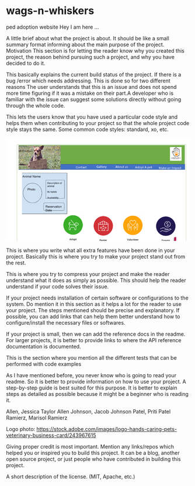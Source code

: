 # wags-n-whiskers
ped adoption website
Hey I am here ...




<!-- Project Title -->
A little brief about what the project is about. It should be like a small summary format informing about the main purpose of the project.
Motivation
This section is for letting the reader know why you created this project, the reason behind pursuing such a project, and why you have decided to do it.

<!-- Build Status -->
This basically explains the current build status of the project. If there is a bug /error which needs addressing. This is done so for two different reasons The user understands that this is an issue and does not spend more time figuring if it was a mistake on their part.A developer who is familiar with the issue can suggest some solutions directly without going through the whole code.

<!-- Code Style -->
This lets the users know that you have used a particular code style and helps them when contributing to your project so that the whole project code style stays the same. Some common code styles: standard, xo, etc.

<!-- Screenshots -->

![alt="site"](README.png)

<!-- Features -->
This is where you write what all extra features have been done in your project. Basically this is where you try to make your project stand out from the rest.

<!-- Code Examples/ Issues -->
This is where you try to compress your project and make the reader understand what it does as simply as possible. This should help the reader understand if your code solves their issue.

<!-- Installation -->
If your project needs installation of certain software or configurations to the system. Do mention it in this section as it helps a lot for the reader to use your project. The steps mentioned should be precise and explanatory.  If possible, you can add links that can help them better understand how to configure/install the necessary files or softwares.

<!-- API reference -->
If your project is small, then we can add the reference docs in the readme. For larger projects, it is better to provide links to where the API reference documentation is documented.

<!-- Tests -->
This is the section where you mention all the different tests that can be performed with code examples

<!-- How to Use? -->
As I have mentioned before, you never know who is going to read your readme. So it is better to provide information on how to use your project. A step-by-step guide is best suited for this purpose. It is better to explain steps as detailed as possible because it might be a beginner who is reading it.

<!-- Contribute -->
<!-- NOTE: Pick a Name Display Style (Alpha Order) -->
Allen, Jessica Taylor Allen
Johnson, Jacob Johnson
Patel, Priti Patel
Ramierz, Marisol Ramierz

<!-- Credits -->

Logo photo: https://stock.adobe.com/images/logo-hands-caring-pets-veterinary-business-card/243967615

Giving proper credit is most important. Mention any links/repos which helped you or inspired you to build this project. It can be a blog, another open source project, or just people who have contributed in building this project.

<!-- License -->
A short description of the license. (MIT, Apache, etc.)